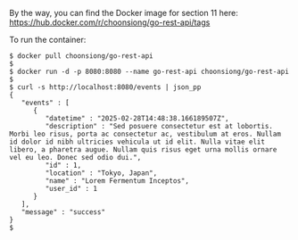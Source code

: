 By the way, you can find the Docker image for section 11 here: https://hub.docker.com/r/choonsiong/go-rest-api/tags

To run the container:
```
$ docker pull choonsiong/go-rest-api
$
$ docker run -d -p 8080:8080 --name go-rest-api choonsiong/go-rest-api
$
$ curl -s http://localhost:8080/events | json_pp
{
   "events" : [
      {
         "datetime" : "2025-02-28T14:48:38.166189507Z",
         "description" : "Sed posuere consectetur est at lobortis. Morbi leo risus, porta ac consectetur ac, vestibulum at eros. Nullam id dolor id nibh ultricies vehicula ut id elit. Nulla vitae elit libero, a pharetra augue. Nullam quis risus eget urna mollis ornare vel eu leo. Donec sed odio dui.",
         "id" : 1,
         "location" : "Tokyo, Japan",
         "name" : "Lorem Fermentum Inceptos",
         "user_id" : 1
      }
   ],
   "message" : "success"
}
$
```
